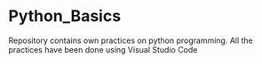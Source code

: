 # Python_Basics
Repository contains own practices on python programming. All the practices have been done using Visual Studio Code
